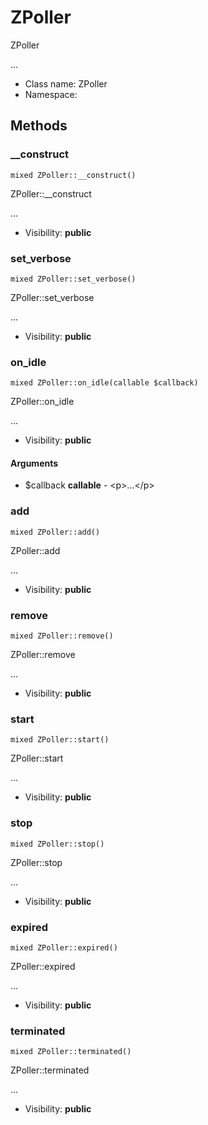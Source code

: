 ZPoller
===============

ZPoller

...


* Class name: ZPoller
* Namespace: 







Methods
-------


### __construct

    mixed ZPoller::__construct()

ZPoller::__construct

...

* Visibility: **public**




### set_verbose

    mixed ZPoller::set_verbose()

ZPoller::set_verbose

...

* Visibility: **public**




### on_idle

    mixed ZPoller::on_idle(callable $callback)

ZPoller::on_idle

...

* Visibility: **public**


#### Arguments
* $callback **callable** - &lt;p&gt;...&lt;/p&gt;



### add

    mixed ZPoller::add()

ZPoller::add

...

* Visibility: **public**




### remove

    mixed ZPoller::remove()

ZPoller::remove

...

* Visibility: **public**




### start

    mixed ZPoller::start()

ZPoller::start

...

* Visibility: **public**




### stop

    mixed ZPoller::stop()

ZPoller::stop

...

* Visibility: **public**




### expired

    mixed ZPoller::expired()

ZPoller::expired

...

* Visibility: **public**




### terminated

    mixed ZPoller::terminated()

ZPoller::terminated

...

* Visibility: **public**



